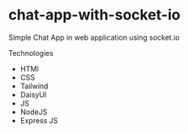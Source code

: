 # chat-app-with-socket-io
Simple Chat App in web application using socket.io

Technologies
- HTMl
- CSS 
- Tailwind 
- DaisyUI
- JS
- NodeJS
- Express JS
